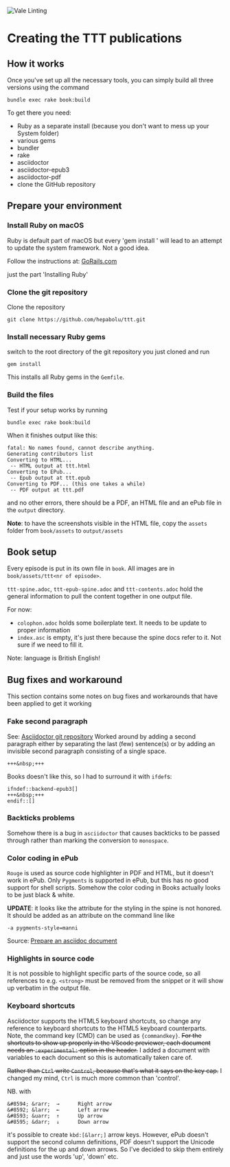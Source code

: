 ![Vale Linting](https://github.com/hepabolu/ttt/workflows/Linting/badge.svg)

# Creating the TTT publications

## How it works

Once you've set up all the necessary tools, you can simply build all three versions using the command

`bundle exec rake book:build`

To get there you need:

- Ruby as a separate install (because you don't want to mess up your System folder)
- various gems
- bundler
- rake
- asciidoctor
- asciidoctor-epub3
- asciidoctor-pdf
- clone the GitHub repository

## Prepare your environment

### Install Ruby on macOS

Ruby is default part of macOS but every 'gem install <some package>' will lead to an attempt to update the system framework. Not a good idea.

Follow the instructions at: [GoRails.com](https://gorails.com/setup/osx/10.15-catalina)

just the part 'Installing Ruby'

### Clone the git repository

Clone the repository

```
git clone https://github.com/hepabolu/ttt.git
```

### Install necessary Ruby gems

switch to the root directory of the git repository you just cloned and run

```
gem install
```

This installs all Ruby gems in the `Gemfile`.

### Build the files

Test if your setup works by running

```
bundle exec rake book:build
```

When it finishes output like this:

```
fatal: No names found, cannot describe anything.
Generating contributors list
Converting to HTML...
 -- HTML output at ttt.html
Converting to EPub...
 -- Epub output at ttt.epub
Converting to PDF... (this one takes a while)
 -- PDF output at ttt.pdf
```

and no other errors, there should be a PDF, an HTML file and an ePub file in the `output` directory.

**Note**: to have the screenshots visible in the HTML file, copy the `assets` folder from `book/assets` to `output/assets`

## Book setup

Every episode is put in its own file in `book`. All images are in
`book/assets/ttt<nr of episode>`.

`ttt-spine.adoc`, `ttt-epub-spine.adoc` and `ttt-contents.adoc` hold the general information to pull the content together in one output file.

For now:

- `colophon.adoc` holds some boilerplate text. It needs to be update to proper information
- `index.asc` is empty, it's just there because the spine docs refer to it. Not sure if we need to fill it.

Note: language is British English!

## Bug fixes and workaround

This section contains some notes on bug fixes and workarounds that have been applied to get it working

### Fake second paragraph

See: [Asciidoctor git repository](https://github.com/asciidoctor/asciidoctor/issues/2860)
Worked around by adding a second paragraph either by separating the last (few) sentence(s) or by adding an invisible second paragraph consisting of a single space.

```
+++&nbsp;+++
```

Books doesn't like this, so I had to surround it with `ifdef`s:

```
ifndef::backend-epub3[]
+++&nbsp;+++
endif::[]
```

### Backticks problems

Somehow there is a bug in `asciidoctor` that causes backticks to be passed through rather than marking the conversion to `monospace`.

### Color coding in ePub

`Rouge` is used as source code highlighter in PDF and HTML, but it doesn't work in ePub. Only `Pygments` is supported in ePub, but this has no good support for shell scripts. Somehow the color coding in Books actually looks to be just black & white.

**UPDATE**: it looks like the attribute for the styling in the spine is not honored. It should be added as an attribute on the command line like

```
-a pygments-style=manni
```

Source: [Prepare an asciidoc document](https://asciidoctor.org/docs/asciidoctor-epub3/#prepare-an-asciidoc-document)

### Highlights in source code

It is not possible to highlight specific parts of the source code, so all references to e.g. `<strong>` must be removed from the snippet or it will show up verbatim in the output file.

### Keyboard shortcuts

Asciidoctor supports the HTML5 keyboard shortcuts, so change any reference to keyboard shortcuts to the HTML5 keyboard counterparts.
Note, the command key (CMD) can be used as `{commandkey}`.
<s>For the shortcuts to show up properly in the VScode previewer, each document needs an `:experimental:` option in the header.</s>
I added a document with variables to each document so this is automatically taken care of.

<s>Rather than `Ctrl` write `Control`, because that's what it says on the key cap.</s>
I changed my mind, `Ctrl` is much more common than 'control'.

NB. with

```
&#8594; &rarr;  →      Right arrow
&#8592; &larr;  ←      Left arrow
&#8593; &uarr;  ↑      Up arrow
&#8595; &darr;  ↓      Down arrow
```

it's possible to create `kbd:[&larr;]` arrow keys. However, ePub doesn't support the second column definitions, PDF doesn't support the Unicode definitions for the up and down arrows. So I've decided to skip them entirely and just use the words 'up', 'down' etc.
